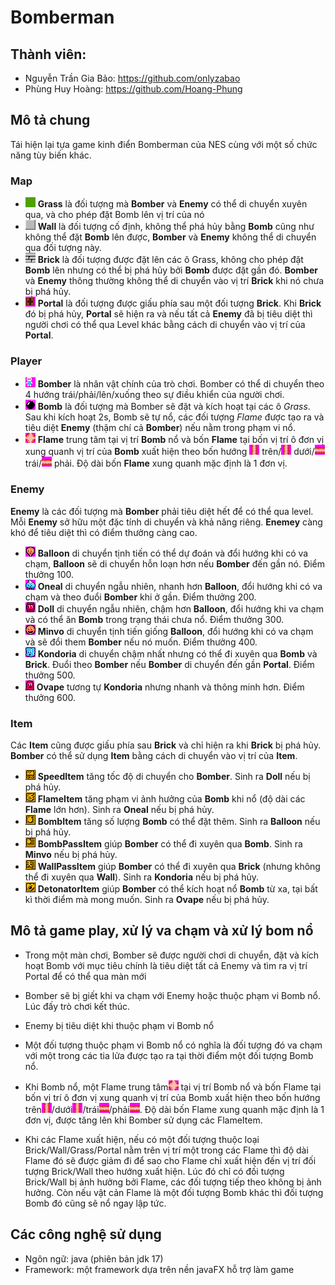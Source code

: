 # Bomberman
## Thành viên:
- Nguyễn Trần Gia Bảo: https://github.com/onlyzabao
- Phùng Huy Hoàng: https://github.com/Hoang-Phung
## Mô tả chung
Tái hiện lại tựa game kinh điển Bomberman của NES cùng với một số chức năng tùy biến khác.
### Map
- ![](res/sprites/grass.png) **Grass** là đối tượng mà **Bomber** và **Enemy** có thể di chuyển xuyên qua, và cho phép đặt Bomb lên vị trí của nó
- ![](res/sprites/wall.png) **Wall** là đối tượng cố định, không thể phá hủy bằng **Bomb** cũng như không thể đặt **Bomb** lên được, **Bomber** và **Enemy** không thể di chuyển qua đối tượng này.
- ![](res/sprites/brick.png) **Brick** là đối tượng được đặt lên các ô Grass, không cho phép đặt **Bomb** lên nhưng có thể bị phá hủy bởi **Bomb** được đặt gần đó. **Bomber** và **Enemy** thông thường không thể di chuyển vào vị trí **Brick** khi nó chưa bị phá hủy.
- ![](res/sprites/portal.png) **Portal** là đối tượng được giấu phía sau một đối tượng **Brick**. Khi **Brick** đó bị phá hủy, **Portal** sẽ hiện ra và nếu tất cả **Enemy** đã bị tiêu diệt thì người chơi có thể qua Level khác bằng cách di chuyển vào vị trí của **Portal**.
### Player
- ![](res/sprites/player_down.png) **Bomber** là nhân vật chính của trò chơi. Bomber có thể di chuyển theo 4 hướng trái/phải/lên/xuống theo sự điều khiển của người chơi.
- ![](res/sprites/bomb.png) **Bomb** là đối tượng mà Bomber sẽ đặt và kích hoạt tại các ô *Grass*. Sau khi kích hoạt 2s, Bomb sẽ tự nổ, các đối tượng *Flame* được tạo ra và tiêu diệt **Enemy** (thậm chí cả **Bomber**) nếu nằm trong phạm vi nổ.
- ![](res/sprites/bomb_exploded.png) **Flame** trung tâm tại vị trí **Bomb** nổ và bốn **Flame** tại bốn vị trí ô đơn vị xung quanh vị trí của **Bomb** xuất hiện theo bốn hướng ![](res/sprites/explosion_vertical.png) trên/![](res/sprites/explosion_vertical.png) dưới/![](res/sprites/explosion_horizontal.png) trái/![](res/sprites/explosion_horizontal.png) phải. Độ dài bốn **Flame** xung quanh mặc định là 1 đơn vị.
### Enemy
**Enemy** là các đối tượng mà **Bomber** phải tiêu diệt hết để có thể qua level. Mỗi **Enemy** sở hữu một đặc tính di chuyển và khả năng riêng. **Enemey** càng khó để tiêu diệt thì có điểm thưởng càng cao.
- ![](res/sprites/balloom_left1.png) **Balloon** di chuyển tịnh tiến có thể dự đoán và đổi hướng khi có va chạm, **Balloon** sẽ di chuyển hỗn loạn hơn nếu **Bomber** đến gần nó. Điểm thưởng 100.
- ![](res/sprites/oneal_left1.png) **Oneal** di chuyển ngẫu nhiên, nhanh hơn **Balloon**, đổi hướng khi có va chạm và theo đuổi **Bomber** khi ở gần. Điểm thưởng 200.
- ![](res/sprites/doll_left1.png) **Doll** di chuyển ngẫu nhiên, chậm hơn **Balloon**, đổi hướng khi va chạm và có thể ăn **Bomb** trong trạng thái chưa nổ. Điểm thưởng 300.
- ![](res/sprites/minvo_left1.png) **Minvo** di chuyển tịnh tiến giống **Balloon**, đổi hướng khi có va chạm và sẽ đổi them **Bomber** nếu nó muốn. Điểm thưởng 400.
- ![](res/sprites/kondoria_left1.png) **Kondoria** di chuyển chậm nhất nhưng có thể đi xuyên qua **Bomb** và **Brick**. Đuổi theo **Bomber** nếu **Bomber** di chuyển đến gần **Portal**. Điểm thưởng 500.
- ![](res/sprites/ovape_left.png) **Ovape** tương tự **Kondoria** nhưng nhanh và thông minh hơn. Điểm thưởng 600.
### Item
Các **Item** cũng được giấu phía sau **Brick** và chỉ hiện ra khi **Brick** bị phá hủy. **Bomber** có thể sử dụng **Item** bằng cách di chuyển vào vị trí của **Item**.
- ![](res/sprites/powerup_speed.png) **SpeedItem** tăng tốc độ di chuyển cho **Bomber**. Sinh ra **Doll** nếu bị phá hủy.
- ![](res/sprites/powerup_flames.png) **FlameItem** tăng phạm vi ảnh hưởng của **Bomb** khi nổ (độ dài các **Flame** lớn hơn). Sinh ra **Oneal** nếu bị phá hủy.
- ![](res/sprites/powerup_bombs.png) **BombItem** tăng số lượng **Bomb** có thể đặt thêm. Sinh ra **Balloon** nếu bị phá hủy.
- ![](res/sprites/powerup_bombpass.png) **BombPassItem** giúp **Bomber** có thể đi xuyên qua **Bomb**. Sinh ra **Minvo** nếu bị phá hủy.
- ![](res/sprites/powerup_wallpass.png) **WallPassItem** giúp **Bomber** có thể đi xuyên qua **Brick** (nhưng không thể đi xuyên qua **Wall**). Sinh ra **Kondoria** nếu bị phá hủy.
- ![](res/sprites/powerup_detonator.png) **DetonatorItem** giúp **Bomber** có thể kích hoạt nổ **Bomb** từ xa, tại bất kì thời điểm mà mong muốn. Sinh ra **Ovape** nếu bị phá hủy.
## Mô tả game play, xử lý va chạm và xử lý bom nổ
- Trong một màn chơi, Bomber sẽ được người chơi di chuyển, đặt và kích hoạt Bomb với mục tiêu chính là tiêu diệt tất cả Enemy và tìm ra vị trí Portal để có thể qua màn mới
- Bomber sẽ bị giết khi va chạm với Enemy hoặc thuộc phạm vi Bomb nổ. Lúc đấy trò chơi kết thúc.
- Enemy bị tiêu diệt khi thuộc phạm vi Bomb nổ
- Một đối tượng thuộc phạm vi Bomb nổ có nghĩa là đối tượng đó va chạm với một trong các tia lửa được tạo ra tại thời điểm một đối tượng Bomb nổ.

- Khi Bomb nổ, một Flame trung tâm![](res/sprites/bomb_exploded.png) tại vị trí Bomb nổ và bốn Flame tại bốn vị trí ô đơn vị xung quanh vị trí của Bomb xuất hiện theo bốn hướng trên![](res/sprites/explosion_vertical.png)/dưới![](res/sprites/explosion_vertical.png)/trái![](res/sprites/explosion_horizontal.png)/phải![](res/sprites/explosion_horizontal.png). Độ dài bốn Flame xung quanh mặc định là 1 đơn vị, được tăng lên khi Bomber sử dụng các FlameItem.
- Khi các Flame xuất hiện, nếu có một đối tượng thuộc loại Brick/Wall/Grass/Portal nằm trên vị trí một trong các Flame thì độ dài Flame đó sẽ được giảm đi để sao cho Flame chỉ xuất hiện đến vị trí đối tượng Brick/Wall theo hướng xuất hiện. Lúc đó chỉ có đối tượng Brick/Wall bị ảnh hưởng bởi Flame, các đối tượng tiếp theo không bị ảnh hưởng. Còn nếu vật cản Flame là một đối tượng Bomb khác thì đối tượng Bomb đó cũng sẽ nổ ngay lập tức.


## Các công nghệ sử dụng
- Ngôn ngữ: java (phiên bản jdk 17)
- Framework: một framework dựa trên nền javaFX hỗ trợ làm game
